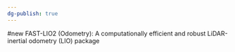 ```yaml
---
dg-publish: true
---
```

#new 
FAST-LIO2 (Odometry): A computationally efficient and robust LiDAR-inertial odometry (LIO) package